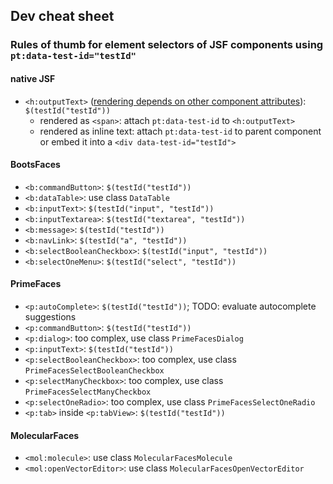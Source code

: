 ## Dev cheat sheet
### Rules of thumb for element selectors of JSF components using `pt:data-test-id="testId"`
#### native JSF
* `<h:outputText>` ([rendering depends on other component attributes](https://docs.oracle.com/javaee/7/javaserver-faces-2-2/vdldocs-facelets/h/outputText.html)): `$(testId("testId"))`
  * rendered as `<span>`: attach `pt:data-test-id` to `<h:outputText>`
  * rendered as inline text: attach `pt:data-test-id` to parent component or embed it into a `<div data-test-id="testId">`

#### BootsFaces
* `<b:commandButton>`: `$(testId("testId"))`
* `<b:dataTable>`: use class `DataTable`
* `<b:inputText>`: `$(testId("input", "testId"))`
* `<b:inputTextarea>`: `$(testId("textarea", "testId"))`
* `<b:message>`: `$(testId("testId"))`
* `<b:navLink>`: `$(testId("a", "testId"))`
* `<b:selectBooleanCheckbox>`: `$(testId("input", "testId"))`
* `<b:selectOneMenu>`: `$(testId("select", "testId"))`

#### PrimeFaces
* `<p:autoComplete>`: `$(testId("testId"))`; TODO: evaluate autocomplete suggestions
* `<p:commandButton>`: `$(testId("testId"))`
* `<p:dialog>`: too complex, use class `PrimeFacesDialog`
* `<p:inputText>`: `$(testId("testId"))`
* `<p:selectBooleanCheckbox>`: too complex, use class `PrimeFacesSelectBooleanCheckbox`
* `<p:selectManyCheckbox>`: too complex, use class `PrimeFacesSelectManyCheckbox`
* `<p:selectOneRadio>`: too complex, use class `PrimeFacesSelectOneRadio`
* `<p:tab>` inside `<p:tabView>`: `$(testId("testId"))`

#### MolecularFaces
* `<mol:molecule>`: use class `MolecularFacesMolecule`
* `<mol:openVectorEditor>`: use class `MolecularFacesOpenVectorEditor`